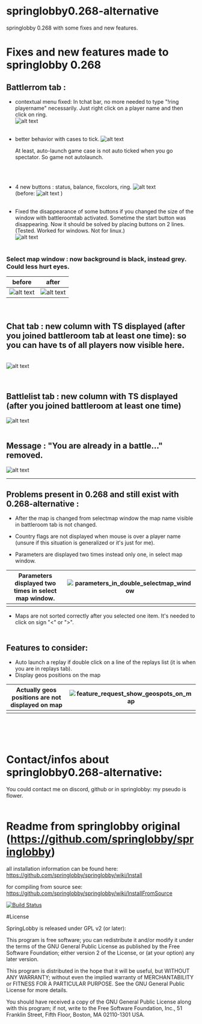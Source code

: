 # springlobby0.268-alternative

springlobby 0.268 with some fixes and new features.

# Fixes and new features made to springlobby 0.268


## Battlerrom tab : 

* contextual menu fixed: In tchat bar, no more needed to type "!ring playername" necessarily. Just right click on a player name and then click on ring.
  &nbsp;  
   ![alt text](images_for_readme/contextual_menu.png)     
  &nbsp;  

* better behavior with cases to tick.
  ![alt text](images_for_readme/spectator_imready_autolaunch_fix.png)

  At least, auto-launch game case is not auto ticked when you go spectator. So game not autolaunch.

  
  &nbsp;  
  &nbsp;  

* 4 new buttons : status, balance, fixcolors, ring.
  ![alt text](images_for_readme/4_buttons_added_battleroom_tab.png)
  &nbsp;  
  (before:
  ![alt text](images_for_readme/battleroom_tab_buttons_before.png)
  )
  &nbsp;  
  &nbsp;  

* Fixed the disappearance of some buttons if you changed the size of the window with battleroomtab activated. Sometime the start button was disappearing. Now it should be solved by placing buttons on 2 lines. (Tested. Worked for windows. Not for linux.)
&nbsp;  
![alt text](images_for_readme/sometimes_start_button_disappeared.png)
&nbsp;  
&nbsp;  

### Select map window : now background is black, instead grey. Could less hurt eyes.

| before                                                                          | after                                                                            |
| ------------------------------------------------------------------------------- | -------------------------------------------------------------------------------- |
| ![alt text](images_for_readme/select_map_grey_background.png) | ![alt text](images_for_readme/select_map_black_background.png) |
&nbsp;    

## Chat tab : new column with TS displayed (after you joined battleroom tab at least one time): so you can have ts of all players now visible here.
&nbsp;  
  ![alt text](images_for_readme/ts_added_official_server_size_reduced.png)     

&nbsp;  


## Battlelist tab : new column with TS displayed (after you joined battleroom at least one time)
![alt text](images_for_readme/battlelist_tab.png)
&nbsp;  
&nbsp;  

## Message : "You are already in a battle..." removed.
![alt text](images_for_readme/window_you_are_already_in_a_battle.png)
&nbsp;  
***

## Problems present in 0.268 and still exist with 0.268-alternative :

- After the map is changed from selectmap window the map name visible in battleroom tab is not changed.

- Country flags are not displayed when mouse is over a player name (unsure if this situation is generalized or it's just for me).
- Parameters are displayed two times instead only one, in select map window.

| Parameters displayed two times in select map window. | ![parameters_in_double_selectmap_window](images_for_readme/parameters_in_double_selectmap_window.png) |
| ---------------------------------------------------- | ------------------------------------------------------------ |
|                                                      |                                                              |
- Maps are not sorted correctly after you selected one item. It's needed to click on sign "<" or ">". 
&nbsp;  
&nbsp;  

## Features to consider:
- Auto launch a replay if double click on a line of the replays list (it is when you are in replays tab).
- Display geos positions on the map

| Actually geos positions are not displayed on map | ![feature_request_show_geospots_on_map](images_for_readme/feature_request_show_geospots_on_map.png) |
| :----------------------------------------------: | ------------------------------------------------------------ |
|                                                  |                                                              |

&nbsp;  
&nbsp;  
&nbsp;  

# Contact/infos about springlobby0.268-alternative:

You could contact me on discord, github or in springlobby: my pseudo is flower.
&nbsp;  
&nbsp;  

# Readme from springlobby original (https://github.com/springlobby/springlobby)

all installation information can be found here:
https://github.com/springlobby/springlobby/wiki/Install

for compiling from source see:
https://github.com/springlobby/springlobby/wiki/InstallFromSource

[![Build Status](https://travis-ci.org/springlobby/springlobby.svg?branch=master)](https://travis-ci.org/springlobby/springlobby)

#License

SpringLobby is released under GPL v2 (or later):

This program is free software; you can redistribute it and/or modify
it under the terms of the GNU General Public License as published by
the Free Software Foundation; either version 2 of the License, or
(at your option) any later version.

This program is distributed in the hope that it will be useful,
but WITHOUT ANY WARRANTY; without even the implied warranty of
MERCHANTABILITY or FITNESS FOR A PARTICULAR PURPOSE.  See the
GNU General Public License for more details.

You should have received a copy of the GNU General Public License along
with this program; if not, write to the Free Software Foundation, Inc.,
51 Franklin Street, Fifth Floor, Boston, MA 02110-1301 USA.



